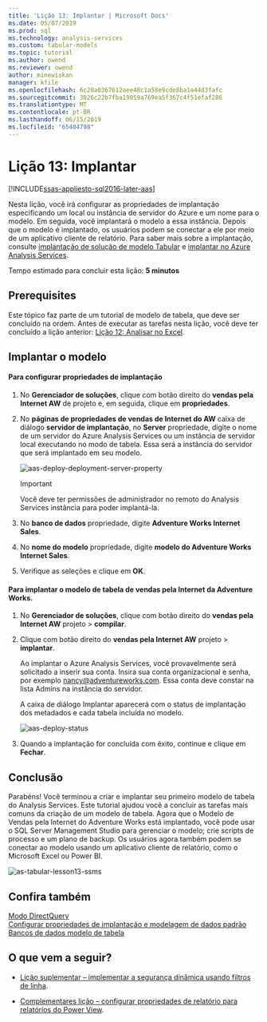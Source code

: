 ```yaml
---
title: 'Lição 13: Implantar | Microsoft Docs'
ms.date: 05/07/2019
ms.prod: sql
ms.technology: analysis-services
ms.custom: tabular-models
ms.topic: tutorial
ms.author: owend
ms.reviewer: owend
author: minewiskan
manager: kfile
ms.openlocfilehash: 6c20a0367612aee48c1a58e9cde8ba1a44d3fafc
ms.sourcegitcommit: 3026c22b7fba19059a769ea5f367c4f51efaf286
ms.translationtype: MT
ms.contentlocale: pt-BR
ms.lasthandoff: 06/15/2019
ms.locfileid: "65404798"
---
```

# <a name="lesson-13-deploy"></a>Lição 13: Implantar
[!INCLUDE[ssas-appliesto-sql2016-later-aas](../../includes/ssas-appliesto-sql2016-later-aas.md)]

Nesta lição, você irá configurar as propriedades de implantação especificando um local ou instância de servidor do Azure e um nome para o modelo. Em seguida, você implantará o modelo a essa instância. Depois que o modelo é implantado, os usuários podem se conectar a ele por meio de um aplicativo cliente de relatório. Para saber mais sobre a implantação, consulte [implantação de solução de modelo Tabular](../tabular-models/tabular-model-solution-deployment-ssas-tabular.md) e [implantar no Azure Analysis Services](https://docs.microsoft.com/azure/analysis-services/analysis-services-deploy).  
  
Tempo estimado para concluir esta lição: **5 minutos**  
  
## <a name="prerequisites"></a>Prerequisites  
Este tópico faz parte de um tutorial de modelo de tabela, que deve ser concluído na ordem. Antes de executar as tarefas nesta lição, você deve ter concluído a lição anterior: [Lição 12: Analisar no Excel](lesson-12-analyze-in-excel.md).  
  
## <a name="deploy-the-model"></a>Implantar o modelo  
  
#### <a name="to-configure-deployment-properties"></a>Para configurar propriedades de implantação  
  
1.  No **Gerenciador de soluções**, clique com botão direito do **vendas pela Internet AW** de projeto e, em seguida, clique em **propriedades**.  
  
2.  No **páginas de propriedades de vendas de Internet do AW** caixa de diálogo **servidor de implantação**, no **Server** propriedade, digite o nome de um servidor do Azure Analysis Services ou um instância de servidor local executando no modo de tabela. Essa será a instância do servidor que será implantado em seu modelo.  

    ![aas-deploy-deployment-server-property](media/aas-deploy-deployment-server-property.png)
 
    > [!IMPORTANT]  
    > Você deve ter permissões de administrador no remoto do Analysis Services instância para poder implantá-la.  
  
3.  No **banco de dados** propriedade, digite **Adventure Works Internet Sales**.  
  
4.  No **nome do modelo** propriedade, digite **modelo do Adventure Works Internet Sales**.  
  
5.  Verifique as seleções e clique em **OK**.  
  
#### <a name="to-deploy-the-adventure-works-internet-sales-tabular-model"></a>Para implantar o modelo de tabela de vendas pela Internet da Adventure Works.  
  
1.  No **Gerenciador de soluções**, clique com botão direito do **vendas pela Internet AW** projeto > **compilar**.  

2.  Clique com botão direito do **vendas pela Internet AW** projeto > **implantar**.

    Ao implantar o Azure Analysis Services, você provavelmente será solicitado a inserir sua conta. Insira sua conta organizacional e senha, por exemplo nancy@adventureworks.com. Essa conta deve constar na lista Admins na instância do servidor.
  
    A caixa de diálogo Implantar aparecerá com o status de implantação dos metadados e cada tabela incluída no modelo.  
    
    ![aas-deploy-status](media/aas-deploy-status.png)
  
3. Quando a implantação for concluída com êxito, continue e clique em **Fechar**.  
  
## <a name="conclusion"></a>Conclusão  
Parabéns! Você terminou a criar e implantar seu primeiro modelo de tabela do Analysis Services. Este tutorial ajudou você a concluir as tarefas mais comuns da criação de um modelo de tabela. Agora que o Modelo de Vendas pela Internet do Adventure Works está implantado, você pode usar o SQL Server Management Studio para gerenciar o modelo; crie scripts de processo e um plano de backup. Os usuários agora também podem se conectar ao modelo usando um aplicativo cliente de relatório, como o Microsoft Excel ou Power BI.  

![as-tabular-lesson13-ssms](media/as-tabular-lesson13-ssms.png)
  
  
## <a name="see-also"></a>Confira também  
[Modo DirectQuery](../tabular-models/directquery-mode-ssas-tabular.md)  
[Configurar propriedades de implantação e modelagem de dados padrão](../tabular-models/configure-default-data-modeling-and-deployment-properties-ssas-tabular.md)  
[Bancos de dados modelo de tabela](../tabular-models/tabular-model-databases-ssas-tabular.md)  
  
  
  ## <a name="whats-next"></a>O que vem a seguir?
*  [Lição suplementar – implementar a segurança dinâmica usando filtros de linha](supplemental-lesson-implement-dynamic-security-by-using-row-filters.md).

*  [Complementares lição – configurar propriedades de relatório para relatórios do Power View](supplemental-lesson-configure-reporting-properties-for-power-view-reports.md).
